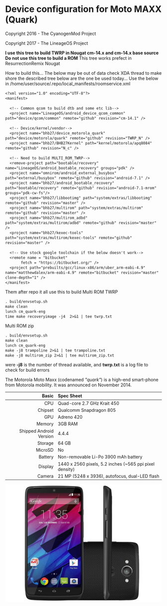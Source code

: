 Device configuration for Moto MAXX (Quark)
==============================
Copyright 2016 - The CyanogenMod Project

Copyright 2017 - The LineageOS   Project

**I use this tree to build TWRP in Nougat cm-14.x and cm-14.x base source**
**Do not use this tree to build a ROM**
This tree works prefect in ResurrectionRemix Nougat

How to build this...
The below may be out of data check XDA thread to make shore the described tree below are the one be used today...
Use the below in /home/user/source/.repo/local_manifests/roomservice.xml

	<?xml version="1.0" encoding="UTF-8"?>
	<manifest>

	  <!-- Common qcom to build dtb and some etc lib-->
	  <project name="LineageOS/android_device_qcom_common" path="device/qcom/common" remote="github" revision="cm-14.1" />

	  <!-- Device/kernel/vendor-->
	  <project name="bhb27/device_motorola_quark" path="device/motorola/quark" remote="github" revision="TWRP_N" />
	  <project name="bhb27/BHB27Kernel" path="kernel/motorola/apq8084" remote="github" revision="N_c" />

	  <!-- Need to build MULTI_ROM_TWRP-->
	  <remove-project path="bootable/recovery" name="LineageOS/android_bootable_recovery" groups="pdk" />
	  <project name="omnirom/android_external_busybox"  path="external/busybox" remote="github" revision="android-7.1" />
	  <project name="bhb27/android_bootable_recovery" path="bootable/recovery" remote="github" revision="android-7.1-mrom" groups="pdk-cw-fs"/>
	  <project name="bhb27/libbootimg" path="system/extras/libbootimg" remote="github" revision="master" />
	  <project name="bhb27/multirom" path="system/extras/multirom" remote="github" revision="master" />
	  <project name="bhb27/multirom_adbd" path="system/extras/multirom/adbd" remote="github" revision="master" />
	  <project name="bhb27/kexec-tools" path="system/extras/multirom/kexec-tools" remote="github" revision="master" />

	  <!-- Use stock google toolchain if the below doesn't work-->
	  <remote name = "bitbucket"
		   fetch = "https://bitbucket.org/" />
	  <project path="prebuilts/gcc/linux-x86/arm/uber_arm-eabi-4.9" name="matthewdalex/arm-eabi-4.9" remote="bitbucket" revision="master" clone-depth="1" />
	</manifest>

Them after repo it all use this to build Multi ROM TWRP

	. build/envsetup.sh
	make clean
	lunch cm_quark-eng
	time make recoveryimage -j4  2>&1 | tee twrp.txt

Multi ROM zip

	. build/envsetup.sh
	make clean
	lunch cm_quark-eng
	make -j8 trampoline 2>&1 | tee trampoline.txt
	make -j8 multirom_zip 2>&1 | tee multirom_zip.txt

were **-j8** is the number of thread available, and **twrp.txt** is a log file to check for build errors

The Motorola Moto Maxx (codenamed _"quark"_) is a high-end smart-phone from Motorola mobility.
It was announced on November 2014.

Basic   | Spec Sheet
-------:|:-------------------------
CPU     | Quad-core 2.7 GHz Krait 450
Chipset | Qualcomm Snapdragon 805
GPU     | Adreno 420
Memory  | 3GB RAM
Shipped Android Version | 4.4.4
Storage | 64 GB
MicroSD | No
Battery | Non-removable Li-Po 3900 mAh battery
Display | 1440 x 2560 pixels, 5.2 inches (~565 ppi pixel density)
Camera  | 21 MP (5248 x 3936), autofocus, dual-LED flash


![MOTO MAXX](https://raw.githubusercontent.com/bhb27/scripts/f45458e4bc40dcc6d71ed933d49dad01a3b63f4b/etc/images/moto-maxx.jpg "MOTO MAXX")
